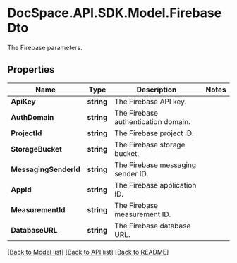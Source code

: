 # DocSpace.API.SDK.Model.FirebaseDto
The Firebase parameters.

## Properties

Name | Type | Description | Notes
------------ | ------------- | ------------- | -------------
**ApiKey** | **string** | The Firebase API key. | 
**AuthDomain** | **string** | The Firebase authentication domain. | 
**ProjectId** | **string** | The Firebase project ID. | 
**StorageBucket** | **string** | The Firebase storage bucket. | 
**MessagingSenderId** | **string** | The Firebase messaging sender ID. | 
**AppId** | **string** | The Firebase application ID. | 
**MeasurementId** | **string** | The Firebase measurement ID. | 
**DatabaseURL** | **string** | The Firebase database URL. | 

[[Back to Model list]](../README.md#documentation-for-models) [[Back to API list]](../README.md#documentation-for-api-endpoints) [[Back to README]](../README.md)

